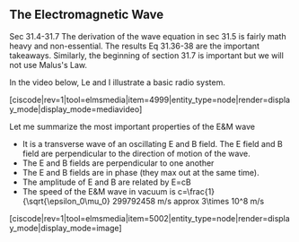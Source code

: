 ## The Electromagnetic Wave


<stop-note title="Read Knight 4ed" icon="stopnoteicons:book-icon">
<span slot="message">Sec 31.4-31.7</span>
</stop-note>

<lrndesign-sidenote label="Instructor Note" icon="bookmark" bg-color="#c2e5f2">
The derivation of the wave equation in sec 31.5 is fairly math heavy and non-essential. The results Eq 31.36-38 are the important takeaways.  Similarly, the beginning of section 31.7 is important but we will not use Malus's Law. 
</lrndesign-sidenote>

In the video below, Le and I illustrate a basic radio system.  

[ciscode|rev=1|tool=elmsmedia|item=4999|entity_type=node|render=display_mode|display_mode=mediavideo]

Let me summarize the most important properties of the E&M wave

* It is a transverse wave of an oscillating E and B field. The E field and B field are perpendicular to the direction of motion of the wave. 
* The E and B fields are perpendicular to one another
* The E and B fields are in phase (they max out at the same time). 
* The amplitude of E and B are related by <lrn-math> E=cB </lrn-math>
* The speed of the E&M wave in vacuum is <lrn-math>c=\frac{1}{\sqrt{\epsilon_0\mu_0} 299792458 m/s approx 3\times 10^8 m/s</lrn-math>                                                                                       

[ciscode|rev=1|tool=elmsmedia|item=5002|entity_type=node|render=display_mode|display_mode=image]